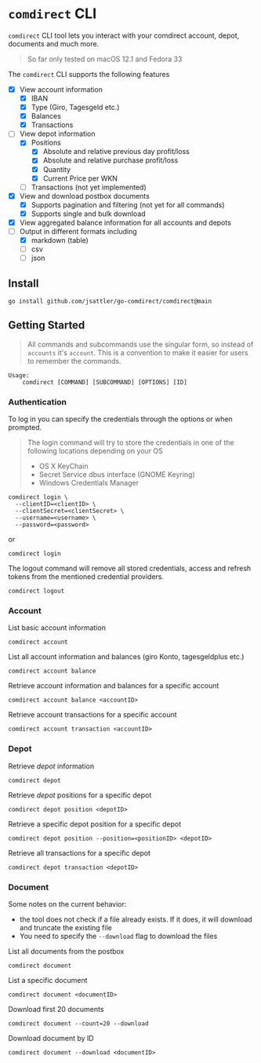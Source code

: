 `comdirect` CLI
===
`comdirect` CLI tool lets you interact with your comdirect account, depot, documents and much more.

> So far only tested on macOS 12.1 and Fedora 33

The `comdirect` CLI supports the following features

- [x] View account information
  - [x] IBAN
  - [x] Type (Giro, Tagesgeld etc.)
  - [x] Balances
  - [x] Transactions 
- [ ] View depot information
  - [x] Positions
    - [x] Absolute and relative previous day profit/loss
    - [x] Absolute and relative purchase profit/loss
    - [x] Quantity
    - [x] Current Price per WKN
  - [ ] Transactions (not yet implemented)
- [x] View and download postbox documents
  - [x] Supports pagination and filtering (not yet for all commands)
  - [x] Supports single and bulk download
- [x] View aggregated balance information for all accounts and depots
- [ ] Output in different formats including 
  - [x] markdown (table)
  - [ ] csv
  - [ ] json

Install
---
```shell
go install github.com/jsattler/go-comdirect/comdirect@main
```

Getting Started
---
>All commands and subcommands use the singular form, so instead of `accounts` it's `account`.
>This is a convention to make it easier for users to remember the commands.

```text
Usage:
    comdirect [COMMAND] [SUBCOMMAND] [OPTIONS] [ID]
```

### Authentication
To log in you can specify the credentials through the options or when prompted.
> The login command will try to store the credentials in one of the following locations depending on your OS
> * OS X KeyChain
> * Secret Service dbus interface (GNOME Keyring)
> * Windows Credentials Manager


```shell
comdirect login \
  --clientID=<clientID> \
  --clientSecret=<clientSecret> \
  --username=<username> \
  --password=<password>
```
or 
```shell
comdirect login
```

The logout command will remove all stored credentials, access and refresh tokens from the mentioned credential providers.

```shell
comdirect logout 
```

### Account

List basic account information

```shell
comdirect account
```

List all account information and balances (giro Konto, tagesgeldplus etc.)

```shell
comdirect account balance
```

Retrieve account information and balances for a specific account

```shell
comdirect account balance <accountID>
```

Retrieve account transactions for a specific account
```shell
comdirect account transaction <accountID>
```

### Depot

Retrieve *depot* information 

```shell
comdirect depot
```

Retrieve *depot* positions for a specific depot

```shell
comdirect depot position <depotID>
```

Retrieve a specific depot position for a specific depot

```shell
comdirect depot position --position=<positionID> <depotID>
```

Retrieve all transactions for a specific depot

```shell
comdirect depot transaction <depotID>
```

### Document 
Some notes on the current behavior:
* the tool does not check if a file already exists. If it does, it will download and truncate the existing file
* You need to specify the `--download` flag to download the files

List all documents from the postbox
```shell
comdirect document
```

List a specific document
```shell
comdirect document <documentID>
```

Download first 20 documents
```shell
comdirect document --count=20 --download
```

Download document by ID
```shell
comdirect document --download <documentID>
```